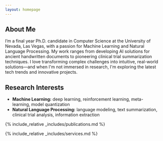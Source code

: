 ```yaml
---
layout: homepage
---
```


## About Me

I’m a final year Ph.D. candidate in Computer Science at the University of Nevada, Las Vegas, with a passion for Machine Learning and Natural Language Processing. My work ranges from developing AI solutions for ancient handwritten documents to pioneering clinical trial summarization techniques. I love transforming complex challenges into intuitive, real-world solutions—and when I'm not immersed in research, I'm exploring the latest tech trends and innovative projects.

## Research Interests

- **Machine Learning:** deep learning, reinforcement learning, meta-learning, model quantization
- **Natural Language Processing:** language modeling, text summarization, clinical trial analysis, information extraction

<!-- ## News

- **[Feb. 2020]** Our paper about incremental learning is accepted to CVPR 2020.
- **[Feb. 2020]** We will host the ACM Multimedia Asia 2020 conference in Singapore!
- **[Sept. 2019]** Our paper about few-shot learning is accepted to NeurIPS 2019.
- **[Mar. 2019]** Our paper about few-shot learning is accepted to CVPR 2019. -->

{% include_relative _includes/publications.md %}

{% include_relative _includes/services.md %}
